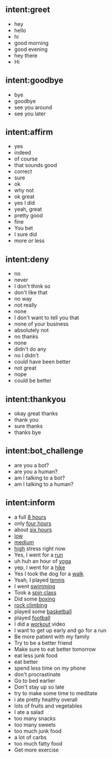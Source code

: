 ## intent:greet
- hey
- hello
- hi
- good morning
- good evening
- hey there
- Hi

## intent:goodbye
- bye
- goodbye
- see you around
- see you later

## intent:affirm
- yes
- indeed
- of course
- that sounds good
- correct
- sure
- ok
- why not
- ok great
- yes I did
- yeah, great
- pretty good
- fine
- You bet
- I sure did
- more or less

## intent:deny
- no
- never
- I don't think so
- don't like that
- no way
- not really
- none
- I don't want to tell you that
- none of your business
- absolutely not
- no thanks
- none
- didn't do any
- no I didn't
- could have been better
- not great
- nope
- could be better

## intent:thankyou
- okay great thanks
- thank you
- sure thanks
- thanks bye

## intent:bot_challenge
- are you a bot?
- are you a human?
- am I talking to a bot?
- am I talking to a human?

## intent:inform
- a full [8 hours](sleep)
- only [four hours](sleep)
- about [six hours](sleep)
- [low](stress)
- [medium](stress)
- [high](stress) stress right now
- Yes, I went for a [run](exercise)
- uh huh an hour of [yoga](exercise)
- yep, I went for a [hike](exercise)
- Yes I took the dog for a [walk](exercise)
- Yeah, I played [tennis](exercise)
- I went [swimming](exercise)
- Took a [spin class](exercise)
- Did some [boxing](exercise)
- [rock climbing](exercise)
- played some [basketball](exercise)
- played [football](exercise)
- I did a [workout](exercise) video
- I want to get up early and go for a run
- Be more patient with my family
- Try to be a better friend
- Make sure to eat better tomorrow
- eat less junk food
- eat better
- spend less time on my phone
- don't procrastinate
- Go to bed earlier
- Don't stay up so late
- try to make some time to meditate
- i ate pretty healthy overall
- lots of fruits and vegetables
- I ate a salad
- too many snacks
- too many sweets
- too much junk food
- a lot of carbs
- too much fatty food
- Get more exercise